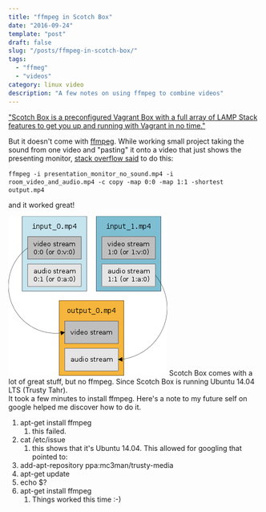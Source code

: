 ```yaml
---
title: "ffmpeg in Scotch Box"
date: "2016-09-24"
template: "post"
draft: false
slug: "/posts/ffmpeg-in-scotch-box/"
tags:
  - "ffmeg"
  - "videos"
category: linux video
description: "A few notes on using ffmpeg to combine videos"
---
```


["Scotch Box is a preconfigured Vagrant Box with a full array of LAMP Stack features to get you up and running with Vagrant in no time."](https://box.scotch.io/)

But it doesn't come with [ffmpeg](https://ffmpeg.org/).   While working small project taking the sound from one video and "pasting" it onto a video that just shows the presenting monitor,
[stack overflow said](http://stackoverflow.com/questions/12938581/ffmpeg-mux-video-and-audio-from-another-video-mapping-issue)
to do this:
```
ffmpeg -i presentation_monitor_no_sound.mp4 -i room_video_and_audio.mp4 -c copy -map 0:0 -map 1:1 -shortest output.mp4
```
and it worked great!

[![title](/media/ffmpeg_diagram_2016_09_24.png)](http://stackoverflow.com/questions/12938581/ffmpeg-mux-video-and-audio-from-another-video-mapping-issue) 
Scotch Box comes with a lot of great stuff, but no ffmpeg.   Since Scotch Box is running Ubuntu 14.04 LTS (Trusty Tahr).  
It took a few minutes to install ffmpeg.  Here's a note to my future self on google helped me discover how to do it.

1. apt-get install ffmpeg
   1. this failed.
1. cat /etc/issue
   1. this shows that it's Ubuntu 14.04.   This allowed for googling that pointed to:
1. add-apt-repository ppa:mc3man/trusty-media
1. apt-get update
1. echo $?
1. apt-get install ffmpeg
   1. Things worked this time :-)
